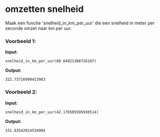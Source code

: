 # omzetten snelheid

Maak een functie 'snelheid_in_km_per_uur' die een snelheid in meter per seconde omzet naar km per uur. 



### Voorbeeld 1:

**Input:**
	
	snelheid_in_km_per_uur(89.64921388726107)

**Output:**
	
	322.73716999413983



### Voorbeeld 2:

**Input:**
	
	snelheid_in_km_per_uur(42.176505595930514)

**Output:**
	
	151.83542014534984
